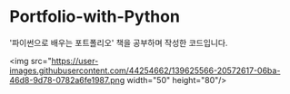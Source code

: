 # Portfolio-with-Python
'파이썬으로 배우는 포트폴리오' 책을 공부하며 작성한 코드입니다.

<img src="https://user-images.githubusercontent.com/44254662/139625566-20572617-06ba-46d8-9d78-0782a6fe1987.png  width="50" height="80"/>
